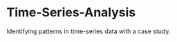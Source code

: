 # Time-Series-Analysis 
 
Identifying patterns in time-series data with a case study. 
 
 
   
  
 
